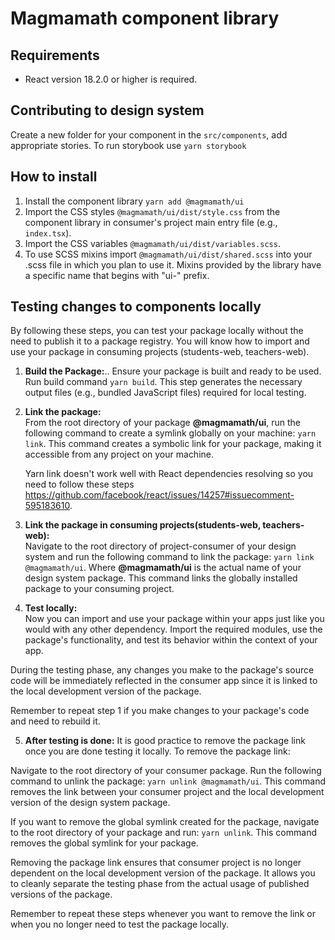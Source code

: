 # Magmamath component library

## Requirements

-   React version 18.2.0 or higher is required.

## Contributing to design system

Create a new folder for your component in the `src/components`, add appropriate stories.
To run storybook use `yarn storybook`

## How to install

1. Install the component library
   `yarn add @magmamath/ui`
2. Import the CSS styles `@magmamath/ui/dist/style.css` from the component library in consumer's project main entry file (e.g., `index.tsx`).
3. Import the CSS variables `@magmamath/ui/dist/variables.scss`.
4. To use SCSS mixins import `@magmamath/ui/dist/shared.scss` into your .scss file in which you plan to use it. Mixins provided by the library have a specific name that begins with "ui-" prefix. 

## Testing changes to components locally

By following these steps, you can test your package locally without the need to publish it to a package registry. You will know how to import and use your package in consuming projects (students-web, teachers-web).

1. **Build the Package:**..
   Ensure your package is built and ready to be used. Run build command `yarn build`. This step generates the necessary output files (e.g., bundled JavaScript files) required for local testing.

2. **Link the package:**  
   From the root directory of your package **@magmamath/ui**, run the following command to create a symlink globally on your machine: `yarn link`. This command creates a symbolic link for your package, making it accessible from any project on your machine.

    Yarn link doesn't work well with React dependencies resolving so you need to follow these steps https://github.com/facebook/react/issues/14257#issuecomment-595183610.

3. **Link the package in consuming projects(students-web, teachers-web):**  
   Navigate to the root directory of project-consumer of your design system and run the following command to link the package: `yarn link @magmamath/ui`. Where **@magmamath/ui** is the actual name of your design system package. This command links the globally installed package to your consuming project.

4. **Test locally:**  
   Now you can import and use your package within your apps just like you would with any other dependency. Import the required modules, use the package's functionality, and test its behavior within the context of your app.

During the testing phase, any changes you make to the package's source code will be immediately reflected in the consumer app since it is linked to the local development version of the package.

Remember to repeat step 1 if you make changes to your package's code and need to rebuild it.

5. **After testing is done:** It is good practice to remove the package link once you are done testing it locally. To remove the package link:

Navigate to the root directory of your consumer package. Run the following command to unlink the package: `yarn unlink @magmamath/ui`. This command removes the link between your consumer project and the local development version of the design system package.

If you want to remove the global symlink created for the package, navigate to the root directory of your package and run: `yarn unlink`. This command removes the global symlink for your package.

Removing the package link ensures that consumer project is no longer dependent on the local development version of the package. It allows you to cleanly separate the testing phase from the actual usage of published versions of the package.

Remember to repeat these steps whenever you want to remove the link or when you no longer need to test the package locally.
